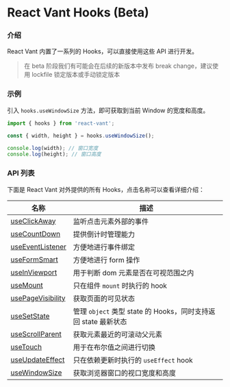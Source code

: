 # React Vant Hooks (Beta)

### 介绍

React Vant 内置了一系列的 Hooks，可以直接使用这些 API 进行开发。

> 在 beta 阶段我们有可能会在后续的新版本中发布 break change，建议使用 lockfile 锁定版本或手动锁定版本

### 示例

引入 `hooks.useWindowSize` 方法，即可获取到当前 Window 的宽度和高度。

```js
import { hooks } from 'react-vant';

const { width, height } = hooks.useWindowSize();

console.log(width); // 窗口宽度
console.log(height); // 窗口高度
```

### API 列表

下面是 React Vant 对外提供的所有 Hooks，点击名称可以查看详细介绍：

| 名称 | 描述 |
| --- | --- |
| [useClickAway](#/zh-CN/use-click-away) | 监听点击元素外部的事件 |
| [useCountDown](#/zh-CN/use-count-down) | 提供倒计时管理能力 |
| [useEventListener](#/zh-CN/use-event-listener) | 方便地进行事件绑定 |
| [useFormSmart](#/zh-CN/use-form-smart) | 方便地进行 form 操作 |
| [useInViewport](#/zh-CN/use-in-viewport) | 用于判断 dom 元素是否在可视范围之内 |
| [useMount](#/zh-CN/use-mount) | 只在组件 `mount` 时执行的 hook |
| [usePageVisibility](#/zh-CN/use-page-visibility) | 获取页面的可见状态 |
| [useSetState](#/zh-CN/use-set-state) | 管理 `object` 类型 state 的 Hooks，同时支持返回 state 最新状态 |
| [useScrollParent](#/zh-CN/use-scroll-parent) | 获取元素最近的可滚动父元素 |
| [useTouch](#/zh-CN/use-touch) | 用于在布尔值之间进行切换 |
| [useUpdateEffect](#/zh-CN/use-update-effect) | 只在依赖更新时执行的 `useEffect` hook |
| [useWindowSize](#/zh-CN/use-window-size) | 获取浏览器窗口的视口宽度和高度 |
